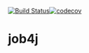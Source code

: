[![Build Status](https://travis-ci.org/Roux13/job4j.svg?branch=master)](https://travis-ci.org/Roux13/job4j)[![codecov](https://codecov.io/gh/Roux13/job4j/branch/master/graph/badge.svg)](https://codecov.io/gh/Roux13/job4j) 
# job4j 


